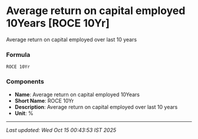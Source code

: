 # Average return on capital employed 10Years [ROCE 10Yr]
Average return on capital employed over last 10 years

### Formula
```text
ROCE 10Yr
```


### Components
- **Name**: Average return on capital employed 10Years
- **Short Name**: ROCE 10Yr
- **Description**: Average return on capital employed over last 10 years
- **Unit**: %

---
*Last updated: Wed Oct 15 00:43:53 IST 2025*
